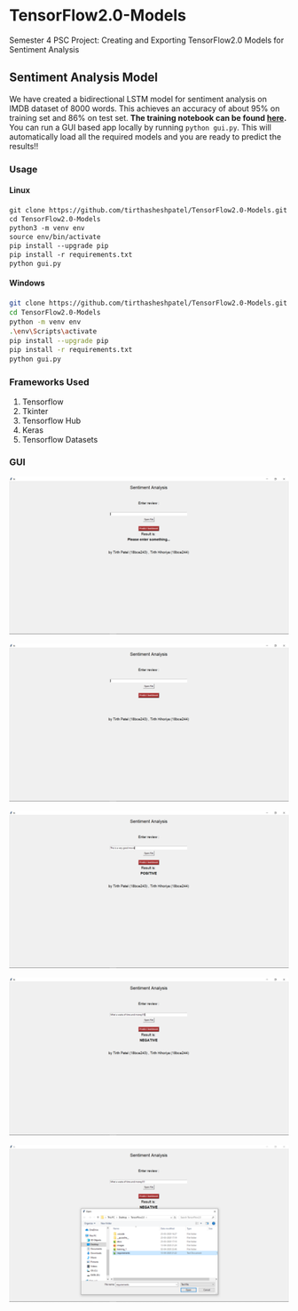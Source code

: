 # TensorFlow2.0-Models

Semester 4 PSC Project: Creating and Exporting TensorFlow2.0 Models for Sentiment Analysis

## Sentiment Analysis Model

We have created a bidirectional LSTM model for sentiment analysis on IMDB dataset of 8000 words. This achieves an accuracy of about 95\% on training set and 86\% on test set. **The training notebook can be found [here](TensorFlow_2_0_Sentiment_Analysis.ipynb).** You can run a GUI based app locally by running ``python gui.py``. This will automatically load all the required models and you are ready to predict the results!!

### Usage

#### Linux

```shell
git clone https://github.com/tirthasheshpatel/TensorFlow2.0-Models.git
cd TensorFlow2.0-Models
python3 -m venv env
source env/bin/activate
pip install --upgrade pip
pip install -r requirements.txt
python gui.py
```

#### Windows

```bash
git clone https://github.com/tirthasheshpatel/TensorFlow2.0-Models.git
cd TensorFlow2.0-Models
python -m venv env
.\env\Scripts\activate
pip install --upgrade pip
pip install -r requirements.txt
python gui.py
```

### Frameworks Used

1. Tensorflow
2. Tkinter
3. Tensorflow Hub
4. Keras
5. Tensorflow Datasets

### GUI

![gui](images/gui_1.png)

![gui](images/gui_2.png)

![gui](images/gui_3.png)

![gui](images/gui_4.png)

![gui](images/gui_5.png)

